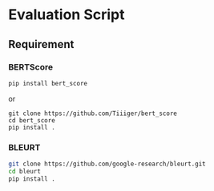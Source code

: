 # Evaluation Script

## Requirement

### BERTScore

``` sh
pip install bert_score
```

or 

```
git clone https://github.com/Tiiiger/bert_score
cd bert_score
pip install .
```

### BLEURT

``` sh
git clone https://github.com/google-research/bleurt.git
cd bleurt
pip install .
```
